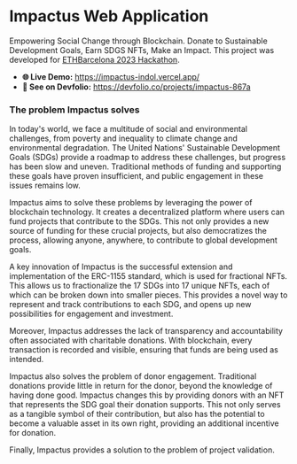 # Impactus Web Application

Empowering Social Change through Blockchain. Donate to Sustainable Development Goals, Earn SDGS NFTs, Make an Impact.
This project was developed for [ETHBarcelona 2023 Hackathon](https://ethbarcelona.devfolio.co/).

- **🌐 Live Demo:** https://impactus-indol.vercel.app/
- **🔗 See on Devfolio:** https://devfolio.co/projects/impactus-867a

### The problem Impactus solves

In today's world, we face a multitude of social and environmental challenges, from poverty and inequality to climate change and environmental degradation. The United Nations' Sustainable Development Goals (SDGs) provide a roadmap to address these challenges, but progress has been slow and uneven. Traditional methods of funding and supporting these goals have proven insufficient, and public engagement in these issues remains low.

Impactus aims to solve these problems by leveraging the power of blockchain technology. It creates a decentralized platform where users can fund projects that contribute to the SDGs. This not only provides a new source of funding for these crucial projects, but also democratizes the process, allowing anyone, anywhere, to contribute to global development goals.

A key innovation of Impactus is the successful extension and implementation of the ERC-1155 standard, which is used for fractional NFTs. This allows us to fractionalize the 17 SDGs into 17 unique NFTs, each of which can be broken down into smaller pieces. This provides a novel way to represent and track contributions to each SDG, and opens up new possibilities for engagement and investment.

Moreover, Impactus addresses the lack of transparency and accountability often associated with charitable donations. With blockchain, every transaction is recorded and visible, ensuring that funds are being used as intended.

Impactus also solves the problem of donor engagement. Traditional donations provide little in return for the donor, beyond the knowledge of having done good. Impactus changes this by providing donors with an NFT that represents the SDG goal their donation supports. This not only serves as a tangible symbol of their contribution, but also has the potential to become a valuable asset in its own right, providing an additional incentive for donation.

Finally, Impactus provides a solution to the problem of project validation.
